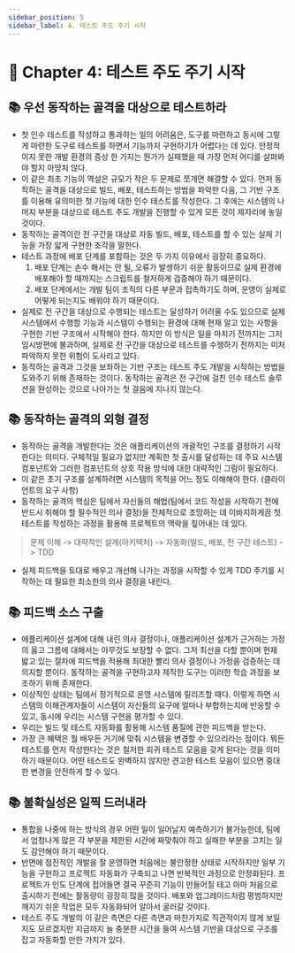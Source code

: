 ```yaml
---
sidebar_position: 5
sidebar_label: 4. 테스트 주도 주기 시작
---
```


# 🌈 Chapter 4: 테스트 주도 주기 시작

## 📚 우선 동작하는 골격을 대상으로 테스트하라
- 첫 인수 테스트를 작성하고 통과하는 일의 어려움은, 도구를 마련하고 동시에 그렇게 마련한 도구로 테스트를 하면서 기능까지 구현하기가 어렵다는 데 있다. 안정적이지 못한 개발 환경의 증상 한 가지는 뭔가가 실패했을 때 가장 먼저 어디를 살펴봐야 할지 마땅치 않다.
- 이 같은 최초 기능의 역설은 규모가 작은 두 문제로 쪼개면 해결할 수 있다. 먼저 동작하는 골격을 대상으로 빌드, 배포, 테스트하는 방법을 파악한 다음, 그 기반 구조를 이용해 유의미한 첫 기능에 대한 인수 테스트를 작성한다. 그 후에는 시스템의 나머지 부분을 대상으로 테스트 주도 개발을 진행할 수 있게 모든 것이 제자리에 놓일 것이다.
- 동작하는 골격이란 전 구간을 대상로 자동 빌드, 배포, 테스트를 할 수 있는 실제 기능을 가장 앏게 구현한 조각을 말한다.
- 테스트 과정에 배포 단계를 포함하는 것은 두 가지 이유에서 굉장히 중요하다.
  1. 배포 단계는 손수 해서는 안 될, 오류가 발생하기 쉬운 활동이므로 실제 환경에 배포해야 할 때까지는 스크립트를 철저하게 검증해야 하기 때문이다.
  2. 배포 단계에서는 개발 팀이 조직의 다른 부문과 접촉하기도 하며, 운영이 실제로 어떻게 되는지도 배워야 하기 때문이다.
- 실제로 전 구간을 대상으로 수행되는 테스트는 달성하기 어려울 수도 있으므로 실제 시스템에서 수행할 기능과 시스템이 수행되는 환경에 대해 현재 알고 있는 사항을 구현한 기반 구조에서 시작해야 한다. 하지만 이 방식은 일을 마치기 전까지는 그저 임시방편에 불과하며, 실제로 전 구간을 대상으로 테스트를 수행하기 전까지는 미처 파악하지 못한 위험이 도사리고 있다.
- 동작하는 골격과 그것을 보좌하는 기반 구조는 테스트 주도 개발을 시작하는 방법을 도와주기 위해 존재하는 것이다. 동작하는 골격은 전 구간에 걸친 인수 테스트 솔루션을 완성하는 것으로 나아가는 첫 걸음에 지나지 않는다.

## 📚 동작하는 골격의 외형 결정
- 동작하는 골격을 개발한다는 것은 애플리케이션의 개괄적인 구조를 결정하기 시작한다는 의미다. 구체적일 필요가 없지만 계획한 첫 출시를 달성하는 데 주요 시스템 컴포넌트와 그러한 컴포넌트의 상호 작용 방식에 대한 대략적인 그림이 필요하다.
- 이 같은 초기 구조를 설계하려면 시스템의 목적을 어느 정도 이해해야 한다. (클라이언트의 요구 사항)
- 동작하는 골격의 핵심은 팀에서 자신들의 해법(팀에서 코드 작성을 시작하기 전에 반드시 취해야 할 필수적인 의사 결정)을 전체적으로 조망하는 데 이바지하게끔 첫 테스트를 작성하는 과정을 활용해 프로젝트의 맥락을 짚어내는 데 있다.

> 문제 이해 -> 대략적인 설계(아키텍처) -> 자동화(빌드, 배포, 전 구간 테스트) -> TDD

- 실제 피드백을 토대로 배우고 개선해 나가는 과정을 시작할 수 있게 TDD 주기를 시작하는 데 필요한 최소한의 의사 결정을 내린다.

## 📚 피드백 소스 구출
- 애플리케이션 설계에 대해 내린 의사 결정이나, 애플리케이션 설계가 근거하는 가정의 옳고 그름에 대해서는 아무것도 보장할 수 없다. 그저 최선을 다할 뿐이며 현재 밟고 있는 절차에 피드백을 적용해 최대한 빨리 의사 결정이나 가정을 검증하는 데 의지할 뿐이다. 동작하는 골격을 구현하고자 제작한 도구는 이러한 학습 과정을 보조하기 위해 존재한다.
- 이상적인 상태는 팀에서 정기적으로 운영 시스템에 릴리즈할 때다. 이렇게 하면 시스템의 이해관계자들이 시스템이 자신들의 요구에 얼마나 부합하는지에 반응할 수 있고, 동시에 우리는 시스템 구현을 평가할 수 있다.
- 우리는 빌드 및 테스트 자동화를 활용해 시스템 품질에 관한 피드백을 받는다.
- 가장 큰 혜택은 뭘 배우든 거기에 맞춰 시스템을 변경할 수 있으리라는 점이다. 뭐든 테스트를 먼저 작성한다는 것은 철저한 회귀 테스트 모음을 갖게 된다는 것을 의미하기 때문이다. 어떤 테스트도 완벽하지 않지만 견고한 테스트 모음이 있으면 중대한 변경을 안전하게 할 수 있다.

## 📚 불확실성은 일찍 드러내라
- 통합을 나중에 하는 방식의 경우 어떤 일이 일어날지 예측하기가 불가능한데, 팀에서 엄청나게 많은 각 부분을 제한된 시간에 짜맞춰야 하고 실패한 부분을 고치는 일도 감안해야 하기 때문이다.
- 반면에 점진적인 개발을 잘 운영하면 처음에는 불안정한 상태로 시작하지만 일부 기능을 구현하고 프로젝트 자동화가 구축되고 나면 반복적인 과정으로 안정화된다. 프로젝트가 인도 단계에 접어들면 결국 꾸준히 기능이 만들어질 테고 아마 처음으로 출시하기 전에는 활동량이 굉장히 많을 것이다. 배포와 업그레이드처럼 평범하지만 깨지기 쉬운 작업은 모두 자동화되어 알아서 굴러갈 것이다.
- 테스트 주도 개발의 이 같은 측면은 다른 측면과 마찬가지로 직관적이지 않게 보일지도 모르겠지만 지금까지 늘 충분한 시간을 들여 시스템 기반을 대상으로 구조를 잡고 자동화할 만한 가치가 있다.
